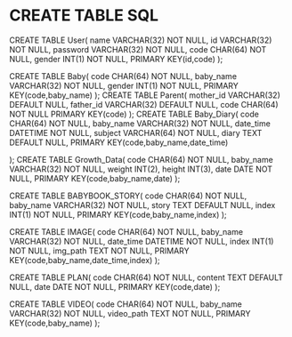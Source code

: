 # CREATE TABLE SQL

CREATE TABLE User(
    name VARCHAR(32) NOT NULL,
    id VARCHAR(32) NOT NULL,
    password VARCHAR(32) NOT NULL,
    code CHAR(64) NOT NULL,
    gender INT(1) NOT NULL,
    PRIMARY KEY(id,code)
);

CREATE TABLE Baby(
    code CHAR(64) NOT NULL,
    baby_name VARCHAR(32) NOT NULL,
    gender INT(1) NOT NULL,
    PRIMARY KEY(code,baby_name)
);
CREATE TABLE Parent(
    mother_id VARCHAR(32) DEFAULT NULL,
    father_id VARCHAR(32) DEFAULT NULL,
    code CHAR(64) NOT NULL
    PRIMARY KEY(code)
);
CREATE TABLE Baby_Diary(
    code CHAR(64) NOT NULL,
    baby_name VARCHAR(32) NOT NULL,
    date_time DATETIME NOT NULL,
    subject VARCHAR(64) NOT NULL,
    diary TEXT DEFAULT NULL,
    PRIMARY KEY(code,baby_name,date_time)

);
CREATE TABLE Growth_Data(
    code CHAR(64) NOT NULL,
    baby_name VARCHAR(32) NOT NULL,
    weight INT(2),
    height INT(3),
    date DATE NOT NULL,
    PRIMARY KEY(code,baby_name,date)
);

CREATE TABLE BABYBOOK_STORY(
    code CHAR(64) NOT NULL,
    baby_name VARCHAR(32) NOT NULL,
    story TEXT DEFAULT NULL,
    index INT(1) NOT NULL,
    PRIMARY KEY(code,baby_name,index)
);

CREATE TABLE IMAGE(
    code CHAR(64) NOT NULL,
    baby_name VARCHAR(32) NOT NULL,
    date_time DATETIME NOT NULL,
    index INT(1) NOT NULL,
    img_path TEXT NOT NULL,
    PRIMARY KEY(code,baby_name,date_time,index)
);

CREATE TABLE PLAN(
    code CHAR(64) NOT NULL,
    content TEXT DEFAULT NULL,
    date DATE NOT NULL,
    PRIMARY KEY(code,date)
);

CREATE TABLE VIDEO(
    code CHAR(64) NOT NULL,
    baby_name VARCHAR(32) NOT NULL,
    video_path TEXT NOT NULL,
    PRIMARY KEY(code,baby_name)
);
